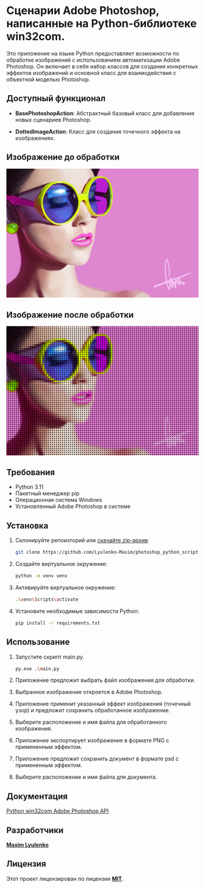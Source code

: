 # Сценарии Adobe Photoshop, написанные на Python-библиотеке win32com. 
Это приложение на языке Python предоставляет возможности по обработке изображений с использованием автоматизации Adobe
Photoshop. Он включает в себя набор классов для создания конкретных эффектов изображений и основной класс для
взаимодействия с объектной моделью Photoshop.

## Доступный функционал
- **BasePhotoshopAction**: Абстрактный базовый класс для добавления новых сценариев Photoshop.


- **DottedImageAction**: Класс для создания точечного эффекта на изображениях.

## Изображение до обработки
<img src="https://github.com/Lyulenko-Maxim/photoshop_python_scripting/blob/master/examples/before.jpg" alt="Изображение до обработки" width="512">

## Изображение после обработки
<img src="https://github.com/Lyulenko-Maxim/photoshop_python_scripting/blob/master/examples/after.png" alt="Изображение после обработки" title="После" width="512"/>

## Требования
- Python 3.11
- Пакетный менеджер pip
- Операционная система Windows
- Установленный Adobe Photoshop в системе

## Установка
1. Склонируйте репоизторий или [скачайте zip-архив](https://github.com/Lyulenko-Maxim/photoshop_python_scripting/archive/refs/heads/master.zip):

   ```bash
   git clone https://github.com/Lyulenko-Maxim/photoshop_python_scripting.git
   
3. Создайте виртуальное окружение:

   ```bash
   python -m venv venv

4. Активируйте виртуальное окружение:

   ```bash
   .\venv\Scripts\activate

5. Установите необходимые зависимости Python:

   ```bash
   pip install -r requirements.txt

## Использование
1. Запустите скрипт main.py.

   ```bash
   py.exe .\main.py

2. Приложение предложит выбрать файл изображения для обработки.


3. Выбранное изображение откроется в Adobe Photoshop.


4. Приложение применит указанный эффект изображения (точечный узор) и предложит сохранить обработанное изображение.


5. Выберите расположение и имя файла для обработанного изображения.


6. Приложение экспортирует изображение в формате PNG с примененным эффектом.


7. Приложение предложит сохранить документ в формате psd с примененным эффектом.


8. Выберите расположение и имя файла для документа.

## Документация
[Python win32com Adobe Photoshop API](https://github.com/lohriialo/photoshop-scripting-python)


## Разработчики
[**Maxim Lyulenko**](https://github.com/Lyulenko-Maxim)

## Лицензия
Этот проект лицензирован по лицензии [**MIT**](https://github.com/Lyulenko-Maxim/photoshop_python_scripting/blob/main/LICENSE).

